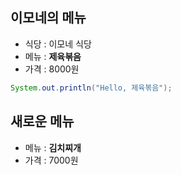 ## 이모네의 메뉴

- 식당 : 이모네 식당
- 메뉴 : **제육볶음**
- 가격 : 8000원

```java
System.out.println("Hello, 제육볶음");
```

## 새로운 메뉴

- 메뉴 : **김치찌개**
- 가격 : 7000원
